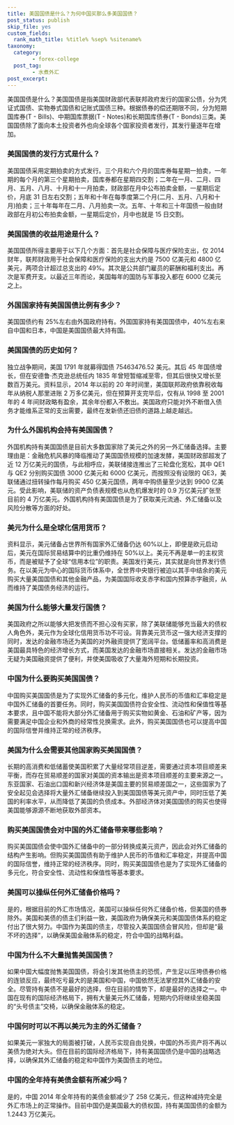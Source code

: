 ```yaml
---
title: 美国国债是什么？为何中国买那么多美国国债？
post_status: publish
skip_file: yes
custom_fields:
  rank_math_title: %title% %sep% %sitename%
taxonomy:
  category:
        - forex-college
  post_tag:
        - 水煮外汇
post_excerpt: 
---
```

美国国债是什么？美国国债是指美国财政部代表联邦政府发行的国家公债，分为凭证式国债、实物券式国债和记账式国债三种。根据债券的偿还期限不同，分为短期国库券(T - Bills)、中期国库票据(T - Notes)和长期国库债券(T - Bonds)三类。美国国债除了面向本土投资者外也向全球各个国家投资者发行，其发行量逐年在增加。

### 美国国债的发行方式是什么？

美国国债采用定期拍卖的方式发行。三个月和六个月的国库券每星期一拍卖，一年期的每个月的第三个星期拍卖，国库券都在星期四交割；二年在一月、二月、四月、五月、八月、十月和十一月拍卖，财政部在月中公布拍卖金额，一星期后定价，月底 31 日左右交割；五年和十年在每季度第二个月(二月、五月、八月和十月)拍卖；三十年每年在二月、八月拍卖一次。五年、十年和三十年国债一般由财政部在月初公布拍卖金额，一星期后定价，月中也就是 15 日交割。

### 美国国债的收益用途是什么？

美国国债所得主要用于以下几个方面：首先是社会保障与医疗保险支出，仅 2014 财年，联邦财政用于社会保障和医疗保险的支出大约是 7500 亿美元和 4800 亿美元，两项合计超过总支出的 49%。其次是公共部门雇员的薪酬和福利支出。再次是军费开支。以最近三年而论，美国每年的国防与军事投入都在 6000 亿美元之上。

### 外国国家持有美国国债比例有多少？

美国国债约有 25%左右由外国政府持有。外国国家持有美国国债中，40%左右来自中国和日本，中国是美国国债最大持有国。

### 美国国债的历史如何？

独立战争期间，美国 1791 年就募得国债 75463476.52 美元。其后 45 年国债增长，但在安德鲁·杰克逊总统任内 1835 年曾短暂缩减至零，但其后很快又增长至数百万美元。资料显示，2014 年以前的 20 年时间里，美国联邦政府依靠税收每年从纳税人那里进账 2 万多亿美元，但在预算开支完毕后，仅有从 1998 至 2001 年的 4 年间财政略有盈余，其余年份都入不敷出。美国政府只能对外不断借入债务才能维系正常的支出需要，最终在发新债还旧债的道路上越走越远。

### 为什么外国机构会持有美国国债？

外国机构持有美国国债是目前大多数国家除了美元之外的另一外汇储备选择。主要理由是：金融危机风暴的降临推动了美国国债规模的加速发酵，美国财政部超发了近 12 万亿美元的国债，与此相呼应，美联储接连推出了三轮盘化宽松，其中 QE1 与 QE2 分别购买国债 3000 亿美元和 6000 亿美元，而按照没有设限的 QE3，美联储通过扭转操作每月购买 450 亿美元国债，两年中购债量至少达到 9900 亿美元。受此影响，美联储的资产负债表规模也从危机爆发时的 0.9 万亿美元扩张至目前的 4 万亿美元。外国机构持有美国国债是为了获取美元流通、外汇储备以及风险分散等方面的好处。

### 美元为什么是全球化信用货币？

资料显示，美元储备占世界所有国家外汇储备仍达 60%以上，即便是欧元启动后，美元在国际贸易结算中的比重仍维持在 50%以上。美元不再是单一的主权货币，而是被赋予了全球“信用本位”的职责。美国发行美元，其实就是向世界发行债务。在以美元为中心的国际货币体系中，全世界中央银行被迫以其手中结余的美元购买大量美国国债和其他金融产品，为美国国际收支赤字和国内预算赤字融资，从而维持了美国债务经济的运行。

### 美国为什么能够大量发行国债？

美国政府之所以能够大把发债而不担心没有买家，除了美联储能够充当最大的债权人角色外，美元作为全球化信用货币功不可设。背靠美元货币这一强大经济支撑的同时，发达的金融市场还为美国的对外融资提供了宽阔平台。低储蓄率和高消费是美国最具特色的经济增长方式，而美国发达的金融市场直接相关。发达的金融市场无疑为美国融资提供了便利，并使美国吸收了大量海外短期和长期投资。

### 中国为什么要购买美国国债？

中国购买美国国债是为了实现外汇储备的多元化，维护人民币的币值和汇率稳定是中国外汇储备的首要任务。同时，购买美国国债符合安全性、流动性和保值性等基本要求，且中国不能将大部分外汇储备用于购买实物如黄金、石油和矿产等，因为需要满足中国企业和外商的经常性兑换需求。此外，购买美国国债也可以提高中国的国际信誉并维持正常的经济秩序。

### 美国为什么会需要其他国家购买美国国债？

长期的高消费和低储蓄使美国积累了大量经常项目逆差，需要通过资本项目顺差来平衡，而存在贸易顺差的国家对美国的资本输出是资本项目顺差的主要来源之一。东亚国家、石油出口国和新兴经济体是美国主要的贸易顺差国之一，这些国家为了安全起见会选择将大量外汇储备继续投入到美国国债等美元资产中，同时压低了美国的利率水平，从而降低了美国的负债成本。外部经济体对美国国债的购买也使得美国能够源源不断地获取外部资本。

### 购买美国国债会对中国的外汇储备带来哪些影响？

购买美国国债会使中国外汇储备中的一部分转换成美元资产，因此会对外汇储备的结构产生影响。但购买美国国债有助于维护人民币的币值和汇率稳定，并提高中国的国际信誉，维持正常的经济秩序。同时，购买美国国债也是为了实现外汇储备的多元化，符合安全性、流动性和保值性等基本要求。

### 美国可以操纵任何外汇储备价格吗？

是的，根据目前的外汇市场情况，美国可以操纵任何外汇储备价格，但美国的债券除外。美国和美债的债主们利益一致，美国政府为确保美元和美国国债体系的稳定付出了很大努力。中国作为美国的债主，尽管投入美国国债会冒风险，但却是“最不坏的选择”，以确保美国金融体系的稳定，符合中国的战略利益。

### 中国为什么不大量抛售美国国债？

如果中国大幅度抛售美国国债，将会引发其他债主的恐慌，产生足以压垮债券价格的连锁反应，最终吃亏最大的是美国和中国，中国依然无法掌控其外汇储备的安全。尽管持有美债不是最好的选择，但在目前的情势下，却是最好的选择之一。中国在现有的国际经济格局下，拥有大量美元外汇储备，短期内仍将继续坐稳美国的“头号债主”交椅，以确保金融体系的稳定。

### 中国何时可以不再以美元为主的外汇储备？

如果美元一家独大的局面被打破，人民币实现自由兑换，中国的外币资产将不再以美债为绝对大头。但在目前的国际经济格局下，持有美国国债仍是中国的战略选择，以确保其外汇储备的稳定和中国作为美国债主的地位。

### 中国的全年持有美债金额有所减少吗？

是的，中国 2014 年全年持有的美债金额减少了 258 亿美元，但这种减持完全是外汇市场上的正常操作。目前中国仍是美国最大的债权国，持有美国国债的金额为 1.2443 万亿美元。